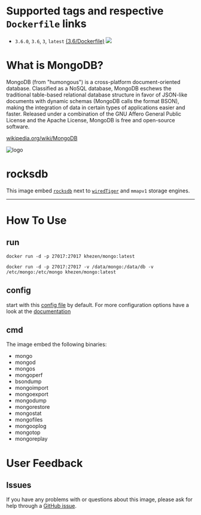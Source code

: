 # Supported tags and respective `Dockerfile` links

* `3.6.0`, `3.6`, `3`, `latest` [(3.6/Dockerfile)](https://github.com/Khezen/docker-mongo/blob/v3.6/Dockerfile) [![](https://images.microbadger.com/badges/image/khezen/mongo:3.6.svg)](https://microbadger.com/images/khezen/mongo:3.6 "Get your own image badge on microbadger.com")

# What is MongoDB?
MongoDB (from "humongous") is a cross-platform document-oriented database. Classified as a NoSQL database, MongoDB eschews the traditional table-based relational database structure in favor of JSON-like documents with dynamic schemas (MongoDB calls the format BSON), making the integration of data in certain types of applications easier and faster. Released under a combination of the GNU Affero General Public License and the Apache License, MongoDB is free and open-source software.

[wikipedia.org/wiki/MongoDB](https://en.wikipedia.org/wiki/MongoDB)

![logo](https://raw.githubusercontent.com/docker-library/docs/01c12653951b2fe592c1f93a13b4e289ada0e3a1/mongo/logo.png)

# rocksdb
This image embed [`rocksdb`](http://rocksdb.org/) next to [`wiredTiger`](http://www.wiredtiger.com/) and `mmapv1` storage engines.

---
# How To Use

## run
```
docker run -d -p 27017:27017 khezen/mongo:latest
```   

```
docker run -d -p 27017:27017 -v /data/mongo:/data/db -v /etc/mongo:/etc/mongo khezen/mongo:latest
```

## config
start with this [config file](./config.yml) by default. For more configuration options have a look at the [documentation](http://docs.mongodb.org/manual/reference/configuration-options/)

## cmd
The image embed the following binaries:
* mongo
* mongod
* mongos
* mongoperf
* bsondump
* mongoimport
* mongoexport
* mongodump
* mongorestore
* mongostat
* mongofiles
* mongooplog
* mongotop
* mongoreplay

# User Feedback
## Issues
If you have any problems with or questions about this image, please ask for help through a [GitHub issue](https://github.com/Khezen/docker-mongo/issues).
